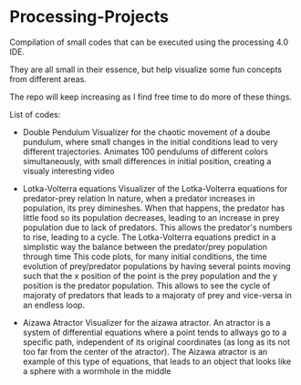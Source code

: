 # Processing-Projects

Compilation of small codes that can be executed using the processing 4.0 IDE.

They are all small in their essence, but help visualize some fun concepts from different areas.

The repo will keep increasing as I find free time to do more of these things.


List of codes:

  - Double Pendulum
      Visualizer for the chaotic movement of a doube pundulum, where small changes in the initial conditions lead to very different trajectories.
      Animates 100 pendulums of different colors simultaneously, with small differences in initial position, creating a visualy interesting video
    
  - Lotka-Volterra equations
      Visualizer of the Lotka-Volterra equations for predator-prey relation
      In nature, when a predator increases in population, its prey dimineshes. When that happens, the predator has little food so its population decreases, leading to an increase in prey population due to lack of predators. 
      This allows the predator's numbers to rise, leading to a cycle.
      The Lotka-Volterra equations predict in a simplistic way the balance between the predator/prey population through time
      This code plots, for many initial conditions, the time evolution of prey/predator populations by having several points moving such that the x position of the point is the prey population and the y position is the predator population.
      This allows to see the cycle of majoraty of predators that leads to a majoraty of prey and vice-versa in an endless loop.
     
  - Aizawa Atractor
      Visualizer for the aizawa atractor.
      An atractor is a system of differential equations where a point tends to allways go to a specific path, independent of its original coordinates (as long as its not too far from the center of the atractor).
      The Aizawa atractor is an example of this type of equations, that leads to an object that looks like a sphere with a wormhole in the middle
